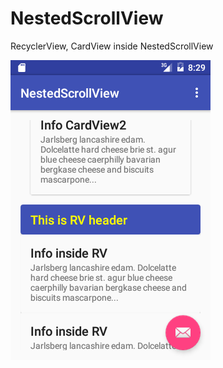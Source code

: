 # NestedScrollView
RecyclerView, CardView inside NestedScrollView

![Screenshot](https://raw.githubusercontent.com/JaydipZala/NestedScrollView-RecyclerView/master/screenshot2.png)
